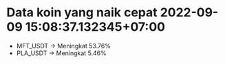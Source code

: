 # Data koin yang naik cepat 2022-09-09 15:08:37.132345+07:00

* MFT_USDT -> Meningkat 53.76%
* PLA_USDT -> Meningkat 5.46%
